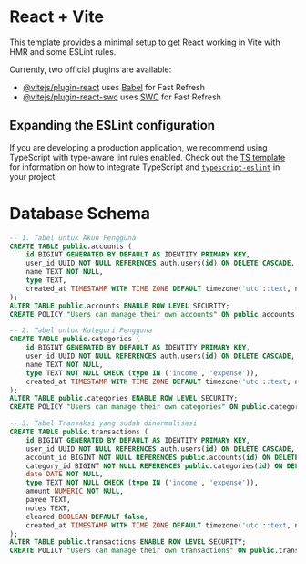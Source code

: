 # React + Vite

This template provides a minimal setup to get React working in Vite with HMR and some ESLint rules.

Currently, two official plugins are available:

- [@vitejs/plugin-react](https://github.com/vitejs/vite-plugin-react/blob/main/packages/plugin-react) uses [Babel](https://babeljs.io/) for Fast Refresh
- [@vitejs/plugin-react-swc](https://github.com/vitejs/vite-plugin-react/blob/main/packages/plugin-react-swc) uses [SWC](https://swc.rs/) for Fast Refresh

## Expanding the ESLint configuration

If you are developing a production application, we recommend using TypeScript with type-aware lint rules enabled. Check out the [TS template](https://github.com/vitejs/vite/tree/main/packages/create-vite/template-react-ts) for information on how to integrate TypeScript and [`typescript-eslint`](https://typescript-eslint.io) in your project.


# Database Schema

```sql
-- 1. Tabel untuk Akun Pengguna
CREATE TABLE public.accounts (
    id BIGINT GENERATED BY DEFAULT AS IDENTITY PRIMARY KEY,
    user_id UUID NOT NULL REFERENCES auth.users(id) ON DELETE CASCADE,
    name TEXT NOT NULL,
    type TEXT,
    created_at TIMESTAMP WITH TIME ZONE DEFAULT timezone('utc'::text, now()) NOT NULL
);
ALTER TABLE public.accounts ENABLE ROW LEVEL SECURITY;
CREATE POLICY "Users can manage their own accounts" ON public.accounts FOR ALL USING (auth.uid() = user_id);

-- 2. Tabel untuk Kategori Pengguna
CREATE TABLE public.categories (
    id BIGINT GENERATED BY DEFAULT AS IDENTITY PRIMARY KEY,
    user_id UUID NOT NULL REFERENCES auth.users(id) ON DELETE CASCADE,
    name TEXT NOT NULL,
    type TEXT NOT NULL CHECK (type IN ('income', 'expense')),
    created_at TIMESTAMP WITH TIME ZONE DEFAULT timezone('utc'::text, now()) NOT NULL
);
ALTER TABLE public.categories ENABLE ROW LEVEL SECURITY;
CREATE POLICY "Users can manage their own categories" ON public.categories FOR ALL USING (auth.uid() = user_id);

-- 3. Tabel Transaksi yang sudah dinormalisasi
CREATE TABLE public.transactions (
    id BIGINT GENERATED BY DEFAULT AS IDENTITY PRIMARY KEY,
    user_id UUID NOT NULL REFERENCES auth.users(id) ON DELETE CASCADE,
    account_id BIGINT NOT NULL REFERENCES public.accounts(id) ON DELETE CASCADE,
    category_id BIGINT NOT NULL REFERENCES public.categories(id) ON DELETE RESTRICT,
    date DATE NOT NULL,
    type TEXT NOT NULL CHECK (type IN ('income', 'expense')),
    amount NUMERIC NOT NULL,
    payee TEXT,
    notes TEXT,
    cleared BOOLEAN DEFAULT false,
    created_at TIMESTAMP WITH TIME ZONE DEFAULT timezone('utc'::text, now()) NOT NULL
);
ALTER TABLE public.transactions ENABLE ROW LEVEL SECURITY;
CREATE POLICY "Users can manage their own transactions" ON public.transactions FOR ALL USING (auth.uid() = user_id);
```
